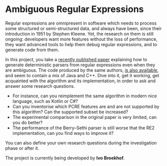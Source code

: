 # Ambiguous Regular Expressions

Regular expressions are omnipresent in software which needs to process some structured or semi-structured data, and always have been, since their introduction in 1951 by Stephen Kleene. Yet, the research on them is still ongoing: developers want more features without the loss of performance, they want advanced tools to help them debug regular expressions, and to generate code from them.

In this project, you take a [recently published paper](https://doi.org/10.1007/s00236-020-00366-7) explaining how to generate deterministic parsers from regular expressions even when they are ambiguous. The code produced by the same authors, [is also available](https://github.com/FLC-project/BSP/blob/master/reBSP.zip), and seem to contain a mix of Java and C++. Dive into it, get it working, get acquainted with the algorithm and its implementation, in order to ask and answer some research questions.

* For instance, can you reimplement the same algorithm in modern nice language, such as Kotlin or C#?
* Can you inventorise which PCRE features are and are not supported by this algorithm? Can the supported subset be increased?
* The experimental comparison in the original paper is very limited, can you do better?
* The performance of the Berry–Sethi parser is still worse that the RE2 implementation, can you find ways to improve it?

You can also define your own research questions during the investigation phase or after it.

The project is currently being developed by **Ivo Broekhof**.

